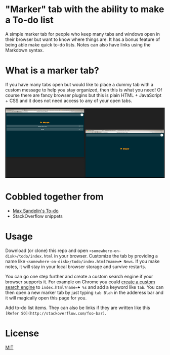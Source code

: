 # "Marker" tab with the ability to make a To-do list
A simple marker tab for people who keep many tabs and windows open in their browser but want to know where things are. It has a bonus feature of being able make quick to-do lists. Notes can also have links using the Markdown syntax.

# What is a marker tab?
If you have many tabs open but would like to place a dummy tab with a custom message to help you stay organized, then this is what you need! Of course there are fancy browser plugins but this is plain HTML + JavaScript + CSS and it does not need access to any of your open tabs.

![Sample](sample.png)

# Cobbled together from
 * [Max Sandelin's To-do](https://github.com/themaxsandelin/todo)
 * StackOverflow snippets

# Usage
Download (or clone) this repo and open `<somewhere-on-disk>/todo/index.html` in your browser. Customize the tab by providing a name like `<somewhere-on-disk>/todo/index.html?name=⚑ News`. If you make notes, it will stay in your local browser storage and survive restarts.

You can go one step further and create a custom search engine if your browser supports it. For example on Chrome you could [create a custom search engine](https://www.ghacks.net/2018/03/30/custom-search-engines-in-google-chrome/) to `index.html?name=⚑ %s` and add a keyword like `tab`. You can then open a new marker tab by just typing `tab Blah` in the adderess bar and it will magically open this page for you.

Add to-do list items. They can also be links if they are written like this `[Refer SO](http://stackoverflow.com/foo-bar)`. 

# License
[MIT](LICENSE.md)

